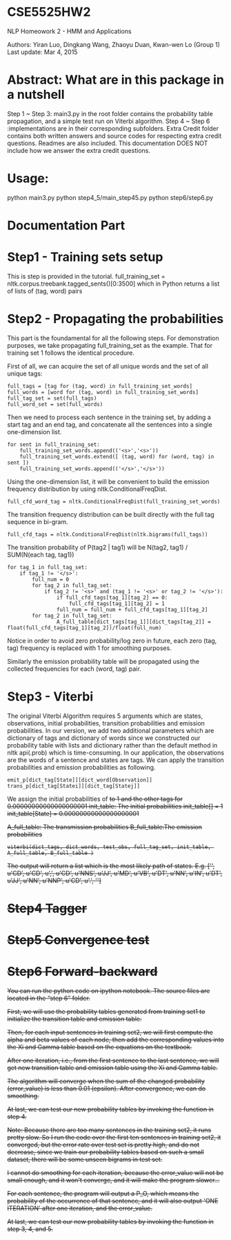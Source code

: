 # CSE5525HW2
NLP Homeowork 2 - HMM and Applications

Authors: Yiran Luo, Dingkang Wang, Zhaoyu Duan, Kwan-wen Lo (Group 1)
Last update: Mar 4, 2015

# Abstract: What are in this package in a nutshell

Step 1 ~ Step 3: main3.py in the root folder contains the probability table propagation, and a simple test run on Viterbi algorithm. 
Step 4 ~ Step 6 :implementations are in their corresponding subfolders.
Extra Credit folder contains both written answers and source codes for respecting extra credit questions. Readmes are also included. This documentation DOES NOT include how we answer the extra credit questions.

# Usage:

python main3.py
python step4_5/main_step45.py
python step6/step6.py

# Documentation Part

# Step1 - Training sets setup

This is step is provided in the tutorial. 
full_training_set = nltk.corpus.treebank.tagged_sents()[0:3500]
which in Python returns a list of lists of (tag, word) pairs

# Step2 - Propagating the probabilities

This part is the foundamental for all the following steps. For demonstration purposes, we take propagating full_training_set as the example. That for training set 1 follows the identical procedure.

First of all, we can acquire the set of all unique words and the set of all unique tags:

	full_tags = [tag for (tag, word) in full_training_set_words]
	full_words = [word for (tag, word) in full_training_set_words]    
	full_tag_set = set(full_tags)
	full_word_set = set(full_words)

Then we need to process each sentence in the training set, by adding a start tag and an end tag, and concatenate all the sentences into a single one-dimension list.

	for sent in full_training_set:
	    full_training_set_words.append(('<s>','<s>'))
	    full_training_set_words.extend([ (tag, word) for (word, tag) in sent ])
	    full_training_set_words.append(('</s>','</s>'))

Using the one-dimension list, it will be convenient to build the emission frequency distribution by using nltk.ConditionalFreqDist.

	full_cfd_word_tag = nltk.ConditionalFreqDist(full_training_set_words)

The transition frequency distribution can be built directly with the full tag sequence in bi-gram.

	full_cfd_tags = nltk.ConditionalFreqDist(nltk.bigrams(full_tags))

The transition probability of P(tag2 | tag1) will be N(tag2, tag1) / SUM(N(each tag, tag1))

	for tag_1 in full_tag_set:
	    if tag_1 != '</s>':
	        full_num = 0
	        for tag_2 in full_tag_set:
	            if tag_2 != '<s>' and (tag_1 != '<s>' or tag_2 != '</s>'):
	                if full_cfd_tags[tag_1][tag_2] == 0:
	                    full_cfd_tags[tag_1][tag_2] = 1
	                full_num = full_num + full_cfd_tags[tag_1][tag_2]
	        for tag_2 in full_tag_set:
	                A_full_table[dict_tags[tag_1]][dict_tags[tag_2]] = float(full_cfd_tags[tag_1][tag_2])/float(full_num)

Notice in order to avoid zero probability/log zero in future, each zero (tag, tag) frequency is replaced with 1 for smoothing purposes.

Similarly the emission probability table will be propagated using the collected frequencies for each (word, tag) pair.

# Step3 - Viterbi

The original Viterbi Algorithm requires 5 arguments which are states, observations, initial probabilities, transition probabilities and emission probabilities. In our version, we add two additional parameters which are dictionary of tags and dictionary of words since we constructed our probability table with lists and dictionary rather than the default method in nltk api(.prob) which is time-consuming.
In our application, the observations are the words of a sentence and states are tags.
We can apply the transition probabilities and emission probabilities as following.

	emit_p[dict_tag[State]][dict_word[Observation]]
	trans_p[dict_tag[Statei]][dict_tag[Statej]]

We assign the initial probabilities of <s> to 1 and the other tags for 0.00000000000000000001
	init_table: The initial probabilities
	init_table[<s>] = 1
	init_table[State] =  0.00000000000000000001

A_full_table: The transmission probabilities
B_full_table:The emission probabilities

	viterbi(dict_tags, dict_words, test_obs, full_tag_set, init_table, A_full_table, B_full_table )

The output will return a list which is the most likely path of states.
E.g. ['<s>', u'CD', u'CD', u',', u'CD', u'NNS', u'JJ', u'MD', u'VB', u'DT', u'NN', u'IN', u'DT', u'JJ', u'NN', u'NNP', u'CD', u'.', '</s>']

# Step4 Tagger

# Step5 Convergence test

# Step6 Forward-backward

You can run the python code on ipython notebook. The source files are located in the “step 6” folder.

First, we will use the probability tables generated from training set1 to initialize the transition table and emission table.

Then, for each input sentences in training set2, we will first compute the alpha and beta values of each node, then add the corresponding values into the Xi and Gamma table based on the equations on the textbook.

After one iteration, i.e., from the first sentence to the last sentence, we will get new transition table and emission table using the Xi and Gamma table.

The algorithm will converge when the sum of the changed probability (error_value) is less than 0.01 (epsilon). After convergence, we can do smoothing.

At last, we can test our new probability tables by invoking the function in step 4.

Note:
Because there are too many sentences in the training set2, it runs pretty slow. So I run the code over the first ten sentences in training set2, it converged, but the error rate over test set is pretty high, and do not decrease, since we train our probability tables based on such a small dataset, there will be some unseen bigrams in test set.

I cannot do smoothing for each iteration, because the error_value will not be small enough, and it won't converge, and it will make the program slower...

For each sentence, the program will output a P_O, which means the probability of the occurrence of that sentence, and it will also output 'ONE ITERATION' after one iteration, and the error_value.

At last, we can test our new probability tables by invoking the function in step 3, 4, and 5.